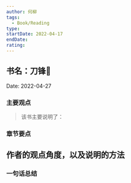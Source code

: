 ```yaml
---
author: 何柳
tags:
  - Book/Reading
type: 
startDate: 2022-04-17
endDate: 
rating: 
---
```


## 书名：刀锋📖
 
Date: 2022-04-27 

### 主要观点
> 该书主要说明了：


### 章节要点
**作者的观点角度，以及说明的方法**
-


### 一句话总结






